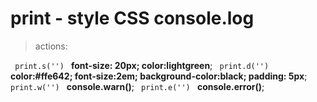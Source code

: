 # print - style CSS console.log


> actions:

```  print.s('')  ```  **font-size: 20px; color:lightgreen**;
```  print.d('')  ```  **color:#ffe642; font-size:2em; background-color:black; padding: 5px**;
```  print.w('')  ```  **console.warn()**;
```  print.e('')  ```  **console.error()**;
